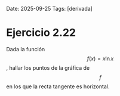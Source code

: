 Date: 2025-09-25
Tags: [derivada]

# Ejercicio 2.22

 
Dada la función  $$ f(x)= x \ln  x$$  , hallar los puntos de la gráfica de  $$ f$$   en los que la recta tangente es horizontal.
